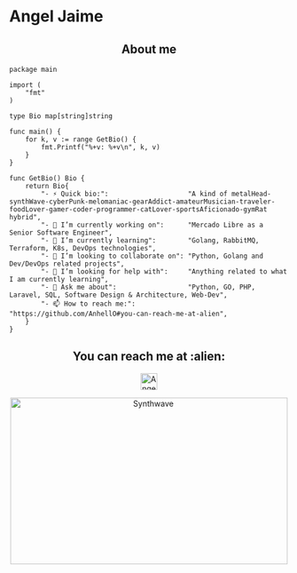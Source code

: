 # Angel Jaime

<h2 align="center">About me</h2>

```golang
package main

import (
	"fmt"
)

type Bio map[string]string

func main() {
	for k, v := range GetBio() {
		fmt.Printf("%+v: %+v\n", k, v)
	}
}

func GetBio() Bio {
	return Bio{
		"- ⚡ Quick bio:":                    "A kind of metalHead-synthWave-cyberPunk-melomaniac-gearAddict-amateurMusician-traveler-foodLover-gamer-coder-programmer-catLover-sportsAficionado-gymRat hybrid",
		"- 🔭 I’m currently working on":      "Mercado Libre as a Senior Software Engineer",
		"- 🌱 I’m currently learning":        "Golang, RabbitMQ, Terraform, K8s, DevOps technologies",
		"- 👯 I’m looking to collaborate on": "Python, Golang and Dev/DevOps related projects",
		"- 🤔 I’m looking for help with":     "Anything related to what I am currently learning",
		"- 💬 Ask me about":                  "Python, GO, PHP, Laravel, SQL, Software Design & Architecture, Web-Dev",
		"- 📫 How to reach me:":              "https://github.com/AnhellO#you-can-reach-me-at-alien",
	}
}
```

<h2 align="center">You can reach me at :alien:</h2>

<p align="center">

  <a href="https://www.facebook.com/geckoyuil157">
    <img src="[https://www.vectorlogo.zone/logos/stackexchange/stackexchange-icon.svg" alt="Angel Santiago Jaime Zavala's Stack Exchange Profile](https://www.google.com/url?sa=i&url=https%3A%2F%2Fwww.flaticon.com%2Ffree-icon%2Ffacebook-circular-logo_20673&psig=AOvVaw31-NScHgLyZ3s0o93KOOHS&ust=1687294707872000&source=images&cd=vfe&ved=0CBEQjRxqFwoTCOib7tCc0P8CFQAAAAAdAAAAABAE)" height="30" width="30">
  </a>


<p align="center"><img src="https://thumbs.gfycat.com/GoodnaturedFondGaur-size_restricted.gif" alt="Synthwave" height="300" width="500"></p>
